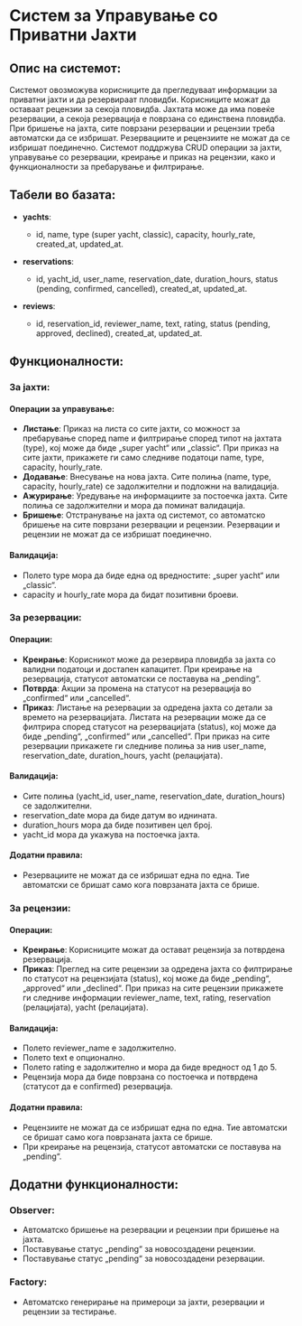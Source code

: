# Систем за Управување со Приватни Јахти

## Опис на системот:
Системот овозможува корисниците да прегледуваат информации за приватни јахти и да резервираат пловидби. Корисниците можат да оставаат рецензии за секоја пловидба. Јахтата може да има повеќе резервации, а секоја резервација е поврзана со единствена пловидба. При бришење на јахта, сите поврзани резервации и рецензии треба автоматски да се избришат. Резервациите и рецензиите не можат да се избришат поединечно. Системот поддржува CRUD операции за јахти, управување со резервации, креирање и приказ на рецензии, како и функционалности за пребарување и филтрирање.

## Табели во базата:
- **yachts**:
  - id, name, type (super yacht, classic), capacity, hourly_rate, created_at, updated_at.

- **reservations**:
  - id, yacht_id, user_name, reservation_date, duration_hours, status (pending, confirmed, cancelled), created_at, updated_at.

- **reviews**:
  - id, reservation_id, reviewer_name, text, rating, status (pending, approved, declined), created_at, updated_at.

## Функционалности:

### За јахти:

#### Операции за управување:

- **Листање**: Приказ на листа со сите јахти, со можност за пребарување според name и филтрирање според типот на јахтата (type), кој може да биде „super yacht“ или „classic“. При приказ на сите јахти, прикажете ги само следниве податоци name, type, capacity, hourly_rate.
- **Додавање**: Внесување на нова јахта. Сите полиња (name, type, capacity, hourly_rate) се задолжителни и подложни на валидација.
- **Ажурирање**: Уредување на информациите за постоечка јахта. Сите полиња се задолжителни и мора да поминат валидација.
- **Бришење**: Отстранување на јахта од системот, со автоматско бришење на сите поврзани резервации и рецензии. Резервации и рецензии не можат да се избришат поединечно.

#### Валидација:
- Полето type мора да биде една од вредностите: „super yacht“ или „classic“.
- capacity и hourly_rate мора да бидат позитивни броеви.

### За резервации:

#### Операции:
- **Креирање**: Корисникот може да резервира пловидба за јахта со валидни податоци и достапен капацитет. При креирање на резервација, статусот автоматски се поставува на „pending“.
- **Потврда**: Акции за промена на статусот на резервација во „confirmed“ или „cancelled“.
- **Приказ**: Листање на резервации за одредена јахта со детали за времето на резервацијата. Листата на резервации може да се филтрира според статусот на резервацијата (status), кој може да биде „pending“, „confirmed“ или „cancelled“. При приказ на сите резервации прикажете ги следниве полиња за нив user_name, reservation_date, duration_hours, yacht (релацијата).

#### Валидација:
- Сите полиња (yacht_id, user_name, reservation_date, duration_hours) се задолжителни.
- reservation_date мора да биде датум во иднината.
- duration_hours мора да биде позитивен цел број.
- yacht_id мора да укажува на постоечка јахта.

#### Додатни правила:
- Резервациите не можат да се избришат една по една. Тие автоматски се бришат само кога поврзаната јахта се брише.

### За рецензии:

#### Операции:
- **Креирање**: Корисниците можат да остават рецензија за потврдена резервација.
- **Приказ**: Преглед на сите рецензии за одредена јахта со филтрирање по статусот на рецензијата (status), кој може да биде „pending“, „approved“ или „declined“. При приказ на сите рецензии прикажете ги следниве информации reviewer_name, text, rating, reservation (релацијата), yacht (релацијата).

#### Валидација:
- Полето reviewer_name е задолжително.
- Полето text е опционално.
- Полето rating е задолжително и мора да биде вредност од 1 до 5.
- Рецензија мора да биде поврзана со постоечка и потврдена (статусот да е confirmed) резервација.

#### Додатни правила:
- Рецензиите не можат да се избришат една по една. Тие автоматски се бришат само кога поврзаната јахта се брише.
- При креирање на рецензија, статусот автоматски се поставува на „pending“.

## Додатни функционалности:

### Observer:
- Автоматско бришење на резервации и рецензии при бришење на јахта.
- Поставување статус „pending“ за новосоздадени рецензии.
- Поставување статус „pending“ за новосоздадени резервации.

### Factory:
- Автоматско генерирање на примероци за јахти, резервации и рецензии за тестирање.
